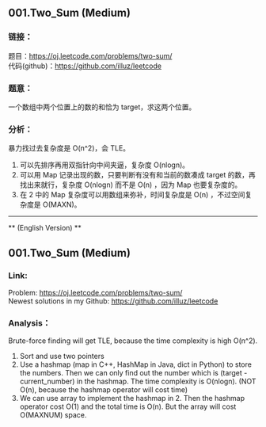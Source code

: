 ## 001.Two_Sum (Medium)  
  
### **链接**：  
题目：https://oj.leetcode.com/problems/two-sum/  
代码(github)：https://github.com/illuz/leetcode  
  
### **题意**：  
一个数组中两个位置上的数的和恰为 target，求这两个位置。  
  
### **分析**：  
暴力找过去复杂度是 O(n^2)，会 TLE。  
  
1. 可以先排序再用双指针向中间夹逼，复杂度 O(nlogn)。  
2. 可以用 Map 记录出现的数，只要判断有没有和当前的数凑成 target 的数，再找出来就行，复杂度 O(nlogn) 而不是 O(n) ，因为 Map 也要复杂度的。  
3. 在 2 中的 Map 复杂度可以用数组来弥补，时间复杂度是 O(n) ，不过空间复杂度是 O(MAXN)。  
  
---  
  
** (English Version) **  
  
## 001.Two_Sum (Medium)  
  
### **Link**:  
Problem: https://oj.leetcode.com/problems/two-sum/  
Newest solutions in my Github: https://github.com/illuz/leetcode  
  
### **Analysis**：  
Brute-force finding will get TLE, because the time complexity is high O(n^2).  
  
1. Sort and use two pointers  
2. Use a hashmap (map in C++, HashMap in Java, dict in Python) to store the numbers. Then we can only find out the number which is (target - current_number) in the hashmap. The time complexity is O(nlogn). (NOT O(n), because the hashmap operator will cost time)  
3. We can use array to implement the hashmap in 2. Then the hashmap operator cost O(1) and the total time is O(n). But the array will cost O(MAXNUM) space.  
  
